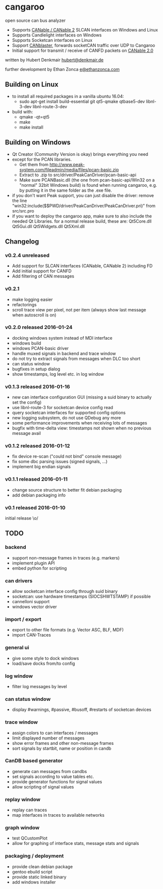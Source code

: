 # cangaroo
open source can bus analyzer

* Supports [CANable / CANable 2](http://canable.io) SLCAN interfaces on Windows and Linux
* Supports Candlelight interfaces on Windows
* Supports Socketcan interfaces on Linux
* Support [CANblaster](https://github.com/normaldotcom/canblaster), forwards socketCAN traffic over UDP to Cangaroo
* Initial support for transmit / receive of CANFD packets on [CANable 2.0](http://canable.io/)


written by Hubert Denkmair <hubert@denkmair.de>

further development by Ethan Zonca <e@ethanzonca.com>


## Building on Linux
* to install all required packages in a vanilla ubuntu 16.04:
  * sudo apt-get install build-essential git qt5-qmake qtbase5-dev libnl-3-dev libnl-route-3-dev
* build with:
  * qmake -qt=qt5
  * make
  * make install

## Building on Windows
* Qt Creator (Community Version is okay) brings everything you need
* except for the PCAN libraries. 
  * Get them from http://www.peak-system.com/fileadmin/media/files/pcan-basic.zip
  * Extract to .zip to src/driver/PeakCanDriver/pcan-basic-api
  * Make sure PCANBasic.dll (the one from pcan-basic-api/Win32 on a "normal" 32bit Windows build)
    is found when running cangaroo, e.g. by putting it in the same folder as the .exe file.
* if you don't want Peak support, you can just disable the driver:
  remove the line "win32:include($$PWD/driver/PeakCanDriver/PeakCanDriver.pri)"
  from src/src.pro
* if you want to deploy the cangaroo app, make sure to also include the needed Qt Libraries.
  for a normal release build, these are: Qt5Core.dll Qt5Gui.dll Qt5Widgets.dll Qt5Xml.dll

## Changelog

### v0.2.4 unreleased
* Add support for SLCAN interfaces (CANable, CANable 2) including FD
* Add initial support for CANFD
* Add filtering of CAN messages

### v0.2.1
* make logging easier
* refactorings
* scroll trace view per pixel, not per item (always show last message when autoscroll is on)

### v0.2.0 released 2016-01-24
* docking windows system instead of MDI interface
* windows build
* windows PCAN-basic driver
* handle muxed signals in backend and trace window
* do not try to extract signals from messages when DLC too short
* can status window
* bugfixes in setup dialog
* show timestamps, log level etc. in log window

### v0.1.3 released 2016-01-16
* new can interface configuration GUI (missing a suid binary to actually set the config)
* use libnl-route-3 for socketcan device config read
* query socketcan interfaces for supported config options
* new logging subsystem, do not use QDebug any more
* some performance improvements when receiving lots of messages 
* bugfix with time-delta view: timestamps not shown when no previous message avail

### v0.1.2 released 2016-01-12
* fix device re-scan ("could not bind" console message)
* fix some dbc parsing issues (signed signals, ...)
* implement big endian signals

### v0.1.1 released 2016-01-11
* change source structure to better fit debian packaging
* add debian packaging info

### v0.1 released 2016-01-10
initial release \o/



## TODO

### backend
* support non-message frames in traces (e.g. markers)
* implement plugin API
* embed python for scripting

### can drivers
* allow socketcan interface config through suid binary
* socketcan: use hardware timestamps (SIOCSHWTSTAMP) if possible
* cannelloni support
* windows vector driver

### import / export
* export to other file formats (e.g. Vector ASC, BLF, MDF)
* import CAN-Traces

### general ui
* give some style to dock windows
* load/save docks from/to config

### log window
* filter log messages by level

### can status window
* display #warnings, #passive, #busoff, #restarts of socketcan devices

### trace window
* assign colors to can interfaces / messages
* limit displayed number of messages
* show error frames and other non-message frames
* sort signals by startbit, name or position in candb

### CanDB based generator
* generate can messages from candbs
* set signals according to value tables etc.
* provide generator functions for signal values
* allow scripting of signal values

### replay window
* replay can traces
* map interfaces in traces to available networks

### graph window
* test QCustomPlot
* allow for graphing of interface stats, message stats and signals

### packaging / deployment
* provide clean debian package
* gentoo ebuild script
* provide static linked binary
* add windows installer


